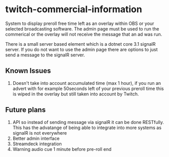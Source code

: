 # twitch-commercial-information

System to display preroll free time left as an overlay within OBS or your selected broadcasting software. The admin page must be used to run the commerical or the overlay will not receive the message that an ad was run.

There is a small server based element which is a dotnet core 3.1 signalR server. If you do not want to use the admin page there are options to just send a message to the signalR server. 

## Known Issues

1. Doesn't take into account accumulated time (max 1 hour), if you run an advert with for example 50seconds left of your previous preroll time this is wiped in the overlay but still taken into account by Twitch.

## Future plans

1.  API so instead of sending message via signalR it can be done RESTfully. This has the advatange of being able to integrate into more systems as signalR is not everywhere
1. Better admin interface
1. Streamdeck integration
1. Warning audio cue 1 minute before pre-roll end

